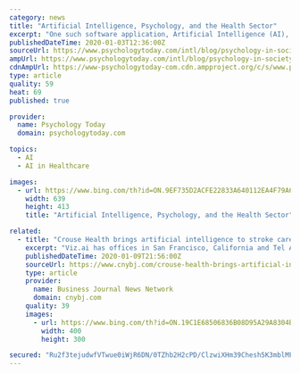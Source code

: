 ```yaml
---
category: news
title: "Artificial Intelligence, Psychology, and the Health Sector"
excerpt: "One such software application, Artificial Intelligence (AI), has been suggested to be growing at an exponential ... These types of AI assistance have been frequently evaluated and have been found to help reduce treatment barriers and access to mental health care 18. AI can also support other aspects of mental health. Several trials in the ..."
publishedDateTime: 2020-01-03T12:36:00Z
sourceUrl: https://www.psychologytoday.com/intl/blog/psychology-in-society/202001/artificial-intelligence-psychology-and-the-health-sector
ampUrl: https://www.psychologytoday.com/intl/blog/psychology-in-society/202001/artificial-intelligence-psychology-and-the-health-sector?amp
cdnAmpUrl: https://www-psychologytoday-com.cdn.ampproject.org/c/s/www.psychologytoday.com/intl/blog/psychology-in-society/202001/artificial-intelligence-psychology-and-the-health-sector?amp
type: article
quality: 59
heat: 69
published: true

provider:
  name: Psychology Today
  domain: psychologytoday.com

topics:
  - AI
  - AI in Healthcare

images:
  - url: https://www.bing.com/th?id=ON.9EF735D2ACFE22833A640112EA4F79A6
    width: 639
    height: 413
    title: "Artificial Intelligence, Psychology, and the Health Sector"

related:
  - title: "Crouse Health brings artificial intelligence to stroke care"
    excerpt: "Viz.ai has offices in San Francisco, California and Tel Aviv, Israel. The firm focuses on using applied artificial-intelligence software in health care to “reduce time to treatment and improve patient outcomes,” per Crouse Health’s Thursday news release."
    publishedDateTime: 2020-01-09T21:56:00Z
    sourceUrl: https://www.cnybj.com/crouse-health-brings-artificial-intelligence-to-stroke-care/
    type: article
    provider:
      name: Business Journal News Network
      domain: cnybj.com
    quality: 39
    images:
      - url: https://www.bing.com/th?id=ON.19C1E68506836B08D95A29A8304B883A
        width: 400
        height: 300

secured: "Ru2f3tejudwfVTwue0iWjR6DN/0TZhb2H2cPD/ClzwiXHm39Chesh5K3mblMFREtn68kh7m4GRGlGYZYPXSiLYKtMG1b6cLqNxxj2qE9eEhKnMXIcgw9NtNa346dCPhkld1qU8HI4+1FyRTstIgrfLD2GTSX1rD0uaMzHom9vbPmti7Bec8GffR8pXDdIaGsKxvHofVyZbvF08wYWbKbXS9mOm0VA2zPg+MND25vlZFEIfKU6bIEV0Trsgrhk8fVXFxejrWYr5WXCybuziInsw==;4ecym+kjySM6PCuslX93Ew=="
---
```



